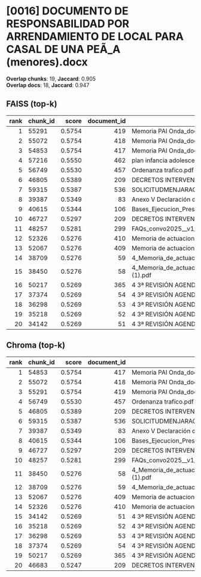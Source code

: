# [0016] DOCUMENTO DE RESPONSABILIDAD POR ARRENDAMIENTO DE LOCAL PARA CASAL DE UNA PEÃ_A (menores).docx

**Overlap chunks**: 19, **Jaccard**: 0.905  
**Overlap docs**: 18, **Jaccard**: 0.947

## FAISS (top-k)
rank | chunk_id | score | document_id | title
---:|---|---:|---:|---
1 | 55291 | 0.5754 | 419 | Memoria PAI Onda_documento fiinal.docx (1).pdf
2 | 55072 | 0.5754 | 418 | Memoria PAI Onda_documento fiinal.docx (1) (2).pdf
3 | 54853 | 0.5754 | 417 | Memoria PAI Onda_documento fiinal.docx (1) (1).pdf
4 | 57216 | 0.5550 | 462 | plan infancia adolescencia final.pdf
5 | 56749 | 0.5530 | 457 | Ordenanza trafico.pdf
6 | 46805 | 0.5389 | 209 | DECRETOS INTERVENCIÓN 1S 2024.PDF
7 | 59315 | 0.5387 | 536 | SOLICITUDMENJARACASA.pdf
8 | 39387 | 0.5349 | 83 | Anexo V Declaración del contratista CONSULTING firmado.pdf
9 | 40615 | 0.5344 | 106 | Bases_Ejecucion_Presupuesto_2025.pdf
10 | 46727 | 0.5297 | 209 | DECRETOS INTERVENCIÓN 1S 2024.PDF
11 | 48257 | 0.5281 | 299 | FAQs_convo2025__v1_ES.pdf
12 | 52326 | 0.5276 | 410 | Memoria de actuaciones Territoris Innovadors 2025_signed.pdf
13 | 52067 | 0.5276 | 409 | Memoria de actuaciones Territoris Innovadors 2025.pdf
14 | 38709 | 0.5276 | 59 | 4_Memoria_de_actuaciones_Territoris_Innovadors_2025_signed.pdf.pdf
15 | 38450 | 0.5276 | 58 | 4_Memoria_de_actuaciones_Territoris_Innovadors_2025_signed.pdf (1).pdf
16 | 50217 | 0.5269 | 365 | 4 3ª REVISIÓN AGENDA URBANA ONDA 2030_VF_infog.pdf
17 | 37374 | 0.5269 | 54 | 4 3ª REVISIÓN AGENDA URBANA ONDA 2030_VF_infog.pdf
18 | 36298 | 0.5269 | 53 | 4 3ª REVISIÓN AGENDA URBANA ONDA 2030_VF_infog (3).pdf
19 | 35218 | 0.5269 | 52 | 4 3ª REVISIÓN AGENDA URBANA ONDA 2030_VF_infog (2).pdf
20 | 34142 | 0.5269 | 51 | 4 3ª REVISIÓN AGENDA URBANA ONDA 2030_VF_infog (1).pdf

## Chroma (top-k)
rank | chunk_id | score | document_id | title
---:|---|---:|---:|---
1 | 54853 | 0.5754 | 417 | Memoria PAI Onda_documento fiinal.docx (1) (1).pdf
2 | 55072 | 0.5754 | 418 | Memoria PAI Onda_documento fiinal.docx (1) (2).pdf
3 | 55291 | 0.5754 | 419 | Memoria PAI Onda_documento fiinal.docx (1).pdf
4 | 56749 | 0.5530 | 457 | Ordenanza trafico.pdf
5 | 46805 | 0.5389 | 209 | DECRETOS INTERVENCIÓN 1S 2024.PDF
6 | 59315 | 0.5387 | 536 | SOLICITUDMENJARACASA.pdf
7 | 39387 | 0.5349 | 83 | Anexo V Declaración del contratista CONSULTING firmado.pdf
8 | 40615 | 0.5344 | 106 | Bases_Ejecucion_Presupuesto_2025.pdf
9 | 46727 | 0.5297 | 209 | DECRETOS INTERVENCIÓN 1S 2024.PDF
10 | 48257 | 0.5281 | 299 | FAQs_convo2025__v1_ES.pdf
11 | 38450 | 0.5276 | 58 | 4_Memoria_de_actuaciones_Territoris_Innovadors_2025_signed.pdf (1).pdf
12 | 38709 | 0.5276 | 59 | 4_Memoria_de_actuaciones_Territoris_Innovadors_2025_signed.pdf.pdf
13 | 52067 | 0.5276 | 409 | Memoria de actuaciones Territoris Innovadors 2025.pdf
14 | 52326 | 0.5276 | 410 | Memoria de actuaciones Territoris Innovadors 2025_signed.pdf
15 | 34142 | 0.5269 | 51 | 4 3ª REVISIÓN AGENDA URBANA ONDA 2030_VF_infog (1).pdf
16 | 35218 | 0.5269 | 52 | 4 3ª REVISIÓN AGENDA URBANA ONDA 2030_VF_infog (2).pdf
17 | 36298 | 0.5269 | 53 | 4 3ª REVISIÓN AGENDA URBANA ONDA 2030_VF_infog (3).pdf
18 | 37374 | 0.5269 | 54 | 4 3ª REVISIÓN AGENDA URBANA ONDA 2030_VF_infog.pdf
19 | 50217 | 0.5269 | 365 | 4 3ª REVISIÓN AGENDA URBANA ONDA 2030_VF_infog.pdf
20 | 46683 | 0.5247 | 209 | DECRETOS INTERVENCIÓN 1S 2024.PDF
